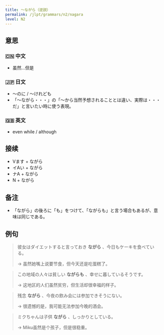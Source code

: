 ```yaml
---
title: 〜ながら（逆説）
permalink: /jlpt/grammars/n2/nagara
level: N2
---
```


## 意思

### 🇨🇳 中文

- 虽然…但是

### 🇯🇵 日文

- 〜のに / 〜けれども
- 「〜ながら・・・」の「〜から当然予想されることとは違い、実際は・・・だ」と言いたい時に使う表現。

### 🇬🇧 英文

- even while / although

## 接续

- Vます + ながら
- イAい + ながら
- ナA + ながら
- N + ながら

## 备注

- 「ながら」の後ろに「も」をつけて、「ながらも」と言う場合もあるが、意味は同じである。

## 例句

> 彼女はダイエットすると言っておき **ながら** 、今日もケーキを食べている。
>
> → 虽然她嘴上说要节食，但今天还是吃蛋糕了。

> この地域の人々は貧しい **ながらも** 、幸せに暮しているそうです。
>
> → 这地区的人们虽然贫穷，但生活却很幸福的样子。

> 残念 **ながら** 、今夜の飲み会には参加できそうにない。
>
> → 很遗憾的是，我可能无法参加今晚的酒会。

> ミクちゃんは子供 **ながら** 、しっかりとしている。
>
> → Miku虽然是个孩子，但是很稳重。


